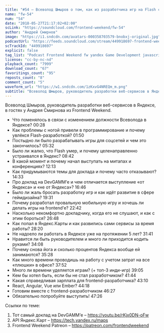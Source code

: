 ```yaml
---
title: "#54 – Всеволод Шмыров о том, как из разработчика игр на Flash стать тимлидом в Яндексе"
name: "fw-54"
num: "54"
date: "2018-05-27T21:17:02+02:00"
scLink: "https://soundcloud.com/frontend-weekend/fw-54"
author: "Андрей Смирнов"
image: "https://i1.sndcdn.com/avatars-000358703579-bnobxj-original.jpg"
podcastUrl: "https://feeds.soundcloud.com/stream/449918697-frontend-weekend-fw-54.m4a"
scTrackId: "449918697"
explicit: false
tag_list: "Podcast Frontend Weekend fw yandex Game Development javascript"
license: "cc-by-nc-nd"
playback_count: "7999"
download_count: "67"
favoritings_count: "95"
reposts_count: "8"
comment_count: "5"
waveform_url: "https://w1.sndcdn.com/1zKxvG4NREQm_m.png"
subtitle: "Всеволод Шмыров, руководитель разработки веб-сервисов в Яндексе, в гостях у Андрея Смирнова из Frontend Weekend.  "
---
```


Всеволод Шмыров, руководитель разработки веб-сервисов в Яндексе, в гостях у Андрея Смирнова из Frontend Weekend.

- Что поменялось в связи с изменением должности Всеволода в Яндексе? <timecode sec="28">00:28</timecode>
- Как проблемы с ногой привели в программирование и почему увлёкся Flash-разработкой? <timecode sec="110">01:50</timecode>
- Постыдно ли было разрабатывать игры для соцсетей и чем это закончилось? <timecode sec="332">05:32</timecode>
- Было ли жалко, что Flash умер, и почему целенаправленно устраивался в Яндекс? <timecode sec="522">08:42</timecode>
- В какой момент и почему начал выступать на митапах и конференциях? <timecode sec="733">12:13</timecode>
- Как придумываются темы для доклада и почему часто отказывают? <timecode sec="873">14:33</timecode>
- Про доклад на DevGAMM’е и чем отличается выступление «от Яндекса» и «не от Яндекса»? <timecode sec="1006">16:46</timecode>
- Было ли жаль бросать разработку игр и как идёт развитие в сфере геймдизайна? <timecode sec="1171">19:31</timecode>
- Почему разработал провальную мобильную игру и хочешь ли делать игры на frontend’е? <timecode sec="1362">22:42</timecode>
- Насколько некомфортно докладчику, когда его не слушают, и как с этим бороться? <timecode sec="1608">26:48</timecode>
- Как попал в Яндекс.Карты и как развились сами сервисы за время работы? <timecode sec="1700">28:20</timecode>
- Не надоело ли работать в Яндексе уже на протяжении 5 лет? <timecode sec="1901">31:41</timecode>
- Нравится ли быть руководителем и много ли приходится кодить руками? <timecode sec="2048">34:08</timecode>
- Почему снова йога и сколько процентов Яндекса вообще ей занимаются? <timecode sec="2128">35:28</timecode>
- Как много времени проводишь на работу с учетом затрат на все «плюшки» в офисе? <timecode sec="2272">37:52</timecode>
- Много ли времени уделяется играм? (+ топ-3 инди-игр) <timecode sec="2345">39:05</timecode>
- Кем бы хотел быть, если бы не стал разработчиком? <timecode sec="2504">41:44</timecode>
- Какая справедливая зарплата для frontend-разработчика? <timecode sec="2590">43:10</timecode>
- React, Angular, Vue или Ember? <timecode sec="2658">44:18</timecode>
- Готовим вместе с frontend-разработчиком <timecode sec="2787">46:27</timecode>
- Обязательно попробуйте выступить! <timecode sec="2846">47:26</timecode>

Ссылки по теме:

1. Тот самый доклад на DevGAMM’е – <https://youtu.be/rKjx0DN-oFw>
2. API Яндекс.Карт – <https://tech.yandex.ru/maps>
3. Frontend Weekend Patreon – <https://patreon.com/frontendweekend>
